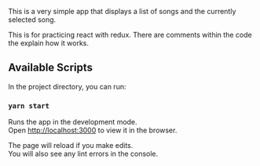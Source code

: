 This is a very simple app that displays a list of songs and the currently selected song.

This is for practicing react with redux. There are comments within the code the explain how it works.

## Available Scripts

In the project directory, you can run:

### `yarn start`

Runs the app in the development mode.<br />
Open [http://localhost:3000](http://localhost:3000) to view it in the browser.

The page will reload if you make edits.<br />
You will also see any lint errors in the console.
